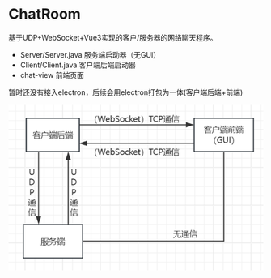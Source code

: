 # ChatRoom

基于UDP+WebSocket+Vue3实现的客户/服务器的网络聊天程序。

- Server/Server.java 服务端启动器（无GUI）
- Client/Client.java 客户端后端启动器
- chat-view 前端页面

暂时还没有接入electron，后续会用electron打包为一体(客户端后端+前端)

![image-20250409151453735](./readme-img/image-20250409151453735.png)
